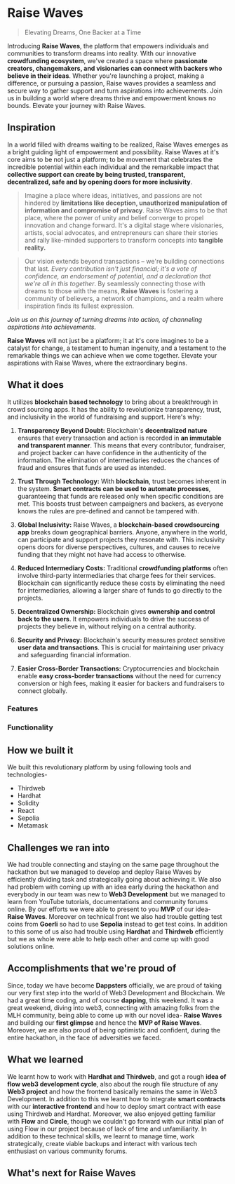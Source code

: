 # Raise Waves
> Elevating Dreams, One Backer at a Time

Introducing **Raise Waves**, the platform that empowers individuals and communities to transform dreams into reality. With our innovative **crowdfunding ecosystem**, we've created a space where **passionate creators, changemakers, and visionaries can connect with backers who believe in their ideas**. Whether you're launching a project, making a difference, or pursuing a passion, Raise waves provides a seamless and secure way to gather support and turn aspirations into achievements. Join us in building a world where dreams thrive and empowerment knows no bounds. Elevate your journey with Raise Waves.

## Inspiration 
In a world filled with dreams waiting to be realized, Raise Waves emerges as a bright guiding light of empowerment and possibility. Raise Waves at it's core aims to be not just a platform; to be movement that celebrates the incredible potential within each individual and the remarkable impact that **collective support can create by being trusted, transparent, decentralized, safe and by opening doors for more inclusivity**.

> Imagine a place where ideas, initiatives, and passions are not hindered by **limitations like deception, unauthorized manipulation of information and compromise of privacy**. Raise Waves aims to be  that place, where the power of unity and belief converge to propel innovation and change forward. It's a digital stage where visionaries, artists, social advocates, and entrepreneurs can share their stories and rally like-minded supporters to transform concepts into **tangible reality.**

> Our vision extends beyond transactions – we're building connections that last. *Every contribution isn't just financial; it's a vote of confidence, an endorsement of potential, and a declaration that we're all in this together*. By seamlessly connecting those with dreams to those with the means, **Raise Waves** is fostering a community of believers, a network of champions, and a realm where inspiration finds its fullest expression.

*Join us on this journey of turning dreams into action, of channeling aspirations into achievements.*

**Raise Waves** will not just be a platform; it at it's core imagines to be a catalyst for change, a testament to human ingenuity, and a testament to the remarkable things we can achieve when we come together. Elevate your aspirations with Raise Waves, where the extraordinary begins.

## What it does 
It utilizes **blockchain based technology** to bring about a breakthrough in crowd sourcing apps. It has the ability to revolutionize transparency, trust, and inclusivity in the world of fundraising and support. Here's why:

1. **Transparency Beyond Doubt:** Blockchain's **decentralized nature** ensures that every transaction and action is recorded in **an immutable and transparent manner**. This means that every contributor, fundraiser, and project backer can have confidence in the authenticity of the information. The elimination of intermediaries reduces the chances of fraud and ensures that funds are used as intended.

2. **Trust Through Technology:** With **blockchain**, trust becomes inherent in the system. **Smart contracts can be used to automate processes**, guaranteeing that funds are released only when specific conditions are met. This boosts trust between campaigners and backers, as everyone knows the rules are pre-defined and cannot be tampered with.

3. **Global Inclusivity:** Raise Waves, a **blockchain-based crowdsourcing app** breaks down geographical barriers. Anyone, anywhere in the world, can participate and support projects they resonate with. This inclusivity opens doors for diverse perspectives, cultures, and causes to receive funding that they might not have had access to otherwise.

4. **Reduced Intermediary Costs:** Traditional **crowdfunding platforms** often involve third-party intermediaries that charge fees for their services. Blockchain can significantly reduce these costs by eliminating the need for intermediaries, allowing a larger share of funds to go directly to the projects.

5. **Decentralized Ownership:** Blockchain gives **ownership and control back to the users**. It empowers individuals to drive the success of projects they believe in, without relying on a central authority.

6. **Security and Privacy:** Blockchain's security measures protect sensitive **user data and transactions**. This is crucial for maintaining user privacy and safeguarding financial information.

7. **Easier Cross-Border Transactions:** Cryptocurrencies and blockchain enable **easy cross-border transactions** without the need for currency conversion or high fees, making it easier for backers and fundraisers to connect globally. 

### Features  


### Functionality

## How we built it 
We built this revolutionary platform by using following tools and technologies- 
- Thirdweb 
- Hardhat 
- Solidity 
- React 
- Sepolia 
- Metamask

## Challenges we ran into 
We had trouble connecting and staying on the same page throughout the hackathon but we managed to develop and deploy Raise Waves by efficiently dividing task and strategically going about achieving it. We also had problem with coming up with an idea early during the hackathon and everybody in our team was new to **Web3 Development** but we managed to learn from YouTube tutorials, documentations and community forums online. By our efforts we were able to present to you **MVP** of our idea- **Raise Waves**. Moreover on technical front we also had trouble getting test coins from **Goerli** so had to use **Sepolia** instead to get test coins. In addition to this some of us also had trouble using **Hardhat** and **Thirdweb** efficiently but we as whole were able to help each other and come up with good solutions online.

## Accomplishments that we're proud of 
Since, today we have become **Dappsters** officially, we are proud of taking our very first step into the world of Web3 Development and Blockchain. We had a great time coding, and of course **dapping**, this weekend. It was a great weekend, diving into web3, connecting with amazing folks from the MLH community, being able to come up with our novel idea- **Raise Waves** and building our **first glimpse** and hence the **MVP of Raise Waves**. Moreover, we are also proud of being optimistic and confident, during the entire hackathon, in the face of adversities we faced.

## What we learned 
We learnt how to work with **Hardhat and Thirdweb**, and got a rough **idea of flow web3 development cycle**, also about the rough file structure of any **Web3 project** and how the frontend basically remains the same in Web3 Development. In addition to this we learnt how to integrate **smart contracts** with our **interactive frontend** and how to deploy smart contract with ease using Thirdweb and Hardhat. Moreover, we also enjoyed getting familiar with **Flow** and **Circle**, though we couldn't go forward with our initial plan of using Flow in our project because of lack of time and unfamiliarity. In addition to these technical skills, we learnt to manage time, work strategically, create viable backups and interact with various tech enthusiast on various community forums.

## What's next for Raise Waves 
